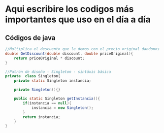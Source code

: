 # Aqui escribire los codigos más importantes que uso en el día a día

## Códigos de java

```Java
//Multiplica el descuento que le demos con el precio original dandonos como resultado el descuento de este mismo
double GetDiscount(double discount, double priceOriginal){
    return priceOriginal * discount;
}
```

```Java
//Patrón de diseño - Singleton - sintáxis básica
private  class Singleton{
    private static Singleton instancia;

    private Singleton(){}

    public static Singleton getInstancia(){
        if(instancia == null){
            instancia = new Singleton();
        }
        return instancia;
    }  
}
```
